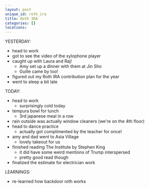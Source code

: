 ```yaml
---
layout: post
unique_id: roth_ira
title: Roth IRA
categories: []
locations: 
---
```


YESTERDAY:
* head to work
* got to see the video of the xylophone player
* caught up with Laura and Raj!
  * Amy set up a dinner with them at Jin Sho
  * Guille came by too!
* figured out my Roth IRA contribution plan for the year
* went to sleep a bit late

TODAY:
* head to work
  * surprisingly cold today
* tempura bowl for lunch
  * 3rd japanese meal in a row
* rain outside was actually window cleaners (we're on the 4th floor)
* head to dance practice
  * actually got complimented by the teacher for once!
* amy and dad went to Asia Village
  * lovely takeout for us
* finished reading The Institute by Stephen King
  * it did have some weird mentions of Trump interspersed
  * pretty good read though
* finalized the estimate for electrician work

LEARNINGS:
* re-learned how backdoor roth works
